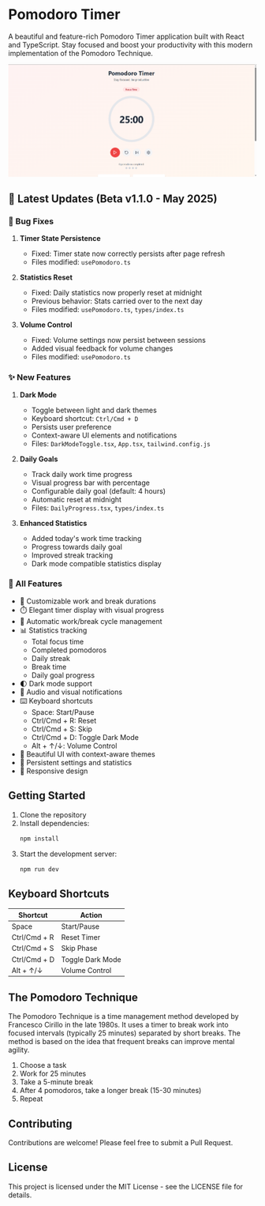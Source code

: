 # Pomodoro Timer

A beautiful and feature-rich Pomodoro Timer application built with React and TypeScript. Stay focused and boost your productivity with this modern implementation of the Pomodoro Technique.

![Pomodoro Timer](./pomodoro_app.png)

## 🚀 Latest Updates (Beta v1.1.0 - May 2025)

### 🐛 Bug Fixes

1. **Timer State Persistence**
   - Fixed: Timer state now correctly persists after page refresh
   - Files modified: `usePomodoro.ts`

2. **Statistics Reset**
   - Fixed: Daily statistics now properly reset at midnight
   - Previous behavior: Stats carried over to the next day
   - Files modified: `usePomodoro.ts`, `types/index.ts`

3. **Volume Control**
   - Fixed: Volume settings now persist between sessions
   - Added visual feedback for volume changes
   - Files modified: `usePomodoro.ts`

### ✨ New Features

1. **Dark Mode**
   - Toggle between light and dark themes
   - Keyboard shortcut: `Ctrl/Cmd + D`
   - Persists user preference
   - Context-aware UI elements and notifications
   - Files: `DarkModeToggle.tsx`, `App.tsx`, `tailwind.config.js`

2. **Daily Goals**
   - Track daily work time progress
   - Visual progress bar with percentage
   - Configurable daily goal (default: 4 hours)
   - Automatic reset at midnight
   - Files: `DailyProgress.tsx`, `types/index.ts`

3. **Enhanced Statistics**
   - Added today's work time tracking
   - Progress towards daily goal
   - Improved streak tracking
   - Dark mode compatible statistics display

### 🎯 All Features

- 🎯 Customizable work and break durations
- ⏱️ Elegant timer display with visual progress
- 🔄 Automatic work/break cycle management
- 📊 Statistics tracking
  - Total focus time
  - Completed pomodoros
  - Daily streak
  - Break time
  - Daily goal progress
- 🌓 Dark mode support
- 🔔 Audio and visual notifications
- ⌨️ Keyboard shortcuts
  - Space: Start/Pause
  - Ctrl/Cmd + R: Reset
  - Ctrl/Cmd + S: Skip
  - Ctrl/Cmd + D: Toggle Dark Mode
  - Alt + ↑/↓: Volume Control
- 🎨 Beautiful UI with context-aware themes
- 💾 Persistent settings and statistics
- 📱 Responsive design

## Getting Started

1. Clone the repository
2. Install dependencies:
   ```bash
   npm install
   ```
3. Start the development server:
   ```bash
   npm run dev
   ```

## Keyboard Shortcuts

| Shortcut      | Action           |
|---------------|------------------|
| Space         | Start/Pause      |
| Ctrl/Cmd + R  | Reset Timer      |
| Ctrl/Cmd + S  | Skip Phase       |
| Ctrl/Cmd + D  | Toggle Dark Mode |
| Alt + ↑/↓     | Volume Control   |

## The Pomodoro Technique

The Pomodoro Technique is a time management method developed by Francesco Cirillo in the late 1980s. It uses a timer to break work into focused intervals (typically 25 minutes) separated by short breaks. The method is based on the idea that frequent breaks can improve mental agility.

1. Choose a task
2. Work for 25 minutes
3. Take a 5-minute break
4. After 4 pomodoros, take a longer break (15-30 minutes)
5. Repeat

## Contributing

Contributions are welcome! Please feel free to submit a Pull Request.

## License

This project is licensed under the MIT License - see the LICENSE file for details.

